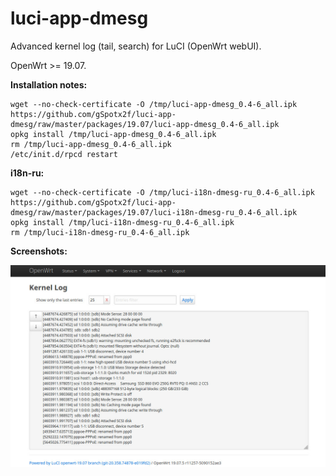# luci-app-dmesg
Advanced kernel log (tail, search) for LuCI (OpenWrt webUI).

OpenWrt >= 19.07.

**Installation notes:**

    wget --no-check-certificate -O /tmp/luci-app-dmesg_0.4-6_all.ipk https://github.com/gSpotx2f/luci-app-dmesg/raw/master/packages/19.07/luci-app-dmesg_0.4-6_all.ipk
    opkg install /tmp/luci-app-dmesg_0.4-6_all.ipk
    rm /tmp/luci-app-dmesg_0.4-6_all.ipk
    /etc/init.d/rpcd restart

**i18n-ru:**

    wget --no-check-certificate -O /tmp/luci-i18n-dmesg-ru_0.4-6_all.ipk https://github.com/gSpotx2f/luci-app-dmesg/raw/master/packages/19.07/luci-i18n-dmesg-ru_0.4-6_all.ipk
    opkg install /tmp/luci-i18n-dmesg-ru_0.4-6_all.ipk
    rm /tmp/luci-i18n-dmesg-ru_0.4-6_all.ipk

**Screenshots:**

![](https://github.com/gSpotx2f/luci-app-dmesg/blob/master/screenshots/01.jpg)
